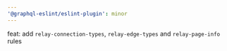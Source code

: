 ```yaml
---
'@graphql-eslint/eslint-plugin': minor
---
```


feat: add `relay-connection-types`, `relay-edge-types` and `relay-page-info` rules
